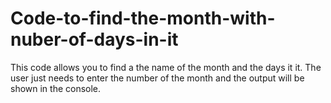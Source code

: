 # Code-to-find-the-month-with-nuber-of-days-in-it
This code allows you to find a the name of the month and the days it it.
The user just needs to enter the number of the month and the output will be shown in the console.
